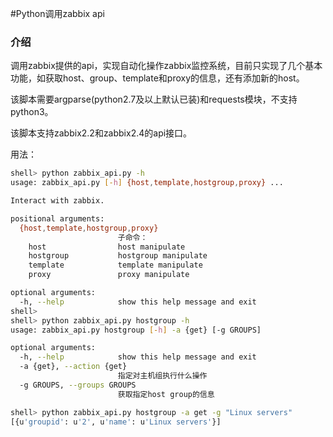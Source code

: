 #Python调用zabbix api

### 介绍
调用zabbix提供的api，实现自动化操作zabbix监控系统，目前只实现了几个基本功能，如获取host、group、template和proxy的信息，还有添加新的host。

该脚本需要argparse(python2.7及以上默认已装)和requests模块，不支持python3。

该脚本支持zabbix2.2和zabbix2.4的api接口。

用法：
```bash
shell> python zabbix_api.py -h
usage: zabbix_api.py [-h] {host,template,hostgroup,proxy} ...

Interact with zabbix.

positional arguments:
  {host,template,hostgroup,proxy}
                        子命令：
    host                host manipulate
    hostgroup           hostgroup manipulate
    template            template manipulate
    proxy               proxy manipulate

optional arguments:
  -h, --help            show this help message and exit
shell> 
shell> python zabbix_api.py hostgroup -h
usage: zabbix_api.py hostgroup [-h] -a {get} [-g GROUPS]

optional arguments:
  -h, --help            show this help message and exit
  -a {get}, --action {get}
                        指定对主机组执行什么操作
  -g GROUPS, --groups GROUPS
                        获取指定host group的信息

shell> python zabbix_api.py hostgroup -a get -g "Linux servers"
[{u'groupid': u'2', u'name': u'Linux servers'}]
```

